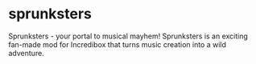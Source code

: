 # sprunksters
Sprunksters - your portal to musical mayhem! Sprunksters is an exciting fan-made mod for Incredibox that turns music creation into a wild adventure. 
